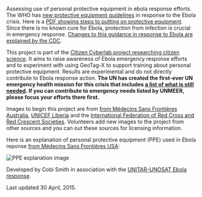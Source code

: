 Assessing use of personal protective equipment in ebola response efforts. The WHO has [new protective equipment guidelines](http://www.who.int/csr/resources/publications/ebola/filovirus_infection_control/en/) in response to the Ebola crisis. Here is a [PDF showing steps to putting on protective equipment](http://www.who.int/csr/disease/ebola/put_on_ppequipment.pdf). Since there is no known cure for Ebola, protection from infection is crucial in emergency response. [Changes to this guidance in response to Ebola are explained by the CDC](http://www.cdc.gov/media/releases/2014/fs1020-ebola-personal-protective-equipment.html).

This project is part of the [Citizen Cyberlab project researching citizen science](http://citizencyberlab.eu). It aims to raise awareness of Ebola emergency response efforts and to experiment with using GeoTag-X to support training about personal protective equipment. Results are experimental and do not directly contribute to Ebola response action. **The UN has created the first-ever UN emergency health mission for this crisis that includes [a list of what is still needed](http://www.un.org/ebolaresponse/needs.shtml). If you can contribute to emergency needs listed by UNMEER, please focus your efforts there first.**

Images to begin this project are from [from Médecins Sans Frontières Australia](https://secure.flickr.com/photos/126392347@N06/), [UNICEF Liberia](https://secure.flickr.com/photos/unicefliberia/sets/72157645220442480/) and the [International Federation of Red Cross and Red Crescent Societies](https://secure.flickr.com/people/ifrc/). Volunteers add new images to the project from other sources and you can out these sources for licensing information.

Here is an explanation of personal protective equipment (PPE) used in Ebola reponse [from Médecins Sans Frontières USA](http://www.doctorswithoutborders.org/our-work/medical-issues/ebola):

![PPE explanation image](https://www.doctorswithoutborders.org/sites/usa/files/ppe-explainer-mp2.jpg)

Developed by Cobi Smith in association with the [UNITAR-UNOSAT Ebola response](http://home.web.cern.ch/about/updates/2014/11/unosat-joins-fight-against-ebola).

Last updated 30 April, 2015.
